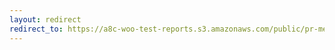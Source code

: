 ```yaml
---
layout: redirect
redirect_to: https://a8c-woo-test-reports.s3.amazonaws.com/public/pr-merge/45830/api/index.html
---
```

